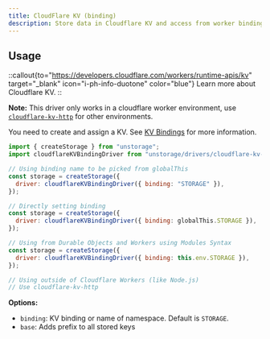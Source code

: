 ```yaml
---
title: CloudFlare KV (binding)
description: Store data in Cloudflare KV and access from worker bindings.
---
```


## Usage

::callout{to="https://developers.cloudflare.com/workers/runtime-apis/kv" target="\_blank" icon="i-ph-info-duotone" color="blue"}
Learn more about Cloudflare KV.
::

**Note:** This driver only works in a cloudflare worker environment, use [`cloudflare-kv-http`](/drivers/cloudflare-kv-http) for other environments.

You need to create and assign a KV. See [KV Bindings](https://developers.cloudflare.com/workers/runtime-apis/kv#kv-bindings) for more information.

```js
import { createStorage } from "unstorage";
import cloudflareKVBindingDriver from "unstorage/drivers/cloudflare-kv-binding";

// Using binding name to be picked from globalThis
const storage = createStorage({
  driver: cloudflareKVBindingDriver({ binding: "STORAGE" }),
});

// Directly setting binding
const storage = createStorage({
  driver: cloudflareKVBindingDriver({ binding: globalThis.STORAGE }),
});

// Using from Durable Objects and Workers using Modules Syntax
const storage = createStorage({
  driver: cloudflareKVBindingDriver({ binding: this.env.STORAGE }),
});

// Using outside of Cloudflare Workers (like Node.js)
// Use cloudflare-kv-http
```

**Options:**

- `binding`: KV binding or name of namespace. Default is `STORAGE`.
- `base`: Adds prefix to all stored keys
